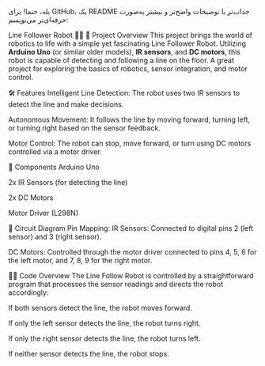 بله، حتما! برای GitHub، یک README جذاب‌تر با توضیحات واضح‌تر و بیشتر به‌صورت حرفه‌ای‌تر می‌نویسم:

Line Follower Robot 🚗🤖
🚀 Project Overview
This project brings the world of robotics to life with a simple yet fascinating Line Follower Robot. Utilizing **Arduino Uno** (or similar older models), **IR sensors**, and **DC motors**, this robot is capable of detecting and following a line on the floor. A great project for exploring the basics of robotics, sensor integration, and motor control.

🛠️ Features
Intelligent Line Detection: The robot uses two IR sensors to detect the line and make decisions.

Autonomous Movement: It follows the line by moving forward, turning left, or turning right based on the sensor feedback.

Motor Control: The robot can stop, move forward, or turn using DC motors controlled via a motor driver.

🔧 Components
Arduino Uno 

2x IR Sensors (for detecting the line)

2x DC Motors

Motor Driver (L298N)



📡 Circuit Diagram
Pin Mapping:
IR Sensors: Connected to digital pins 2 (left sensor) and 3 (right sensor).

DC Motors: Controlled through the motor driver connected to pins 4, 5, 6 for the left motor, and 7, 8, 9 for the right motor.

👨‍💻 Code Overview
The Line Follow Robot is controlled by a straightforward program that processes the sensor readings and directs the robot accordingly:

If both sensors detect the line, the robot moves forward.

If only the left sensor detects the line, the robot turns right.

If only the right sensor detects the line, the robot turns left.

If neither sensor detects the line, the robot stops.

